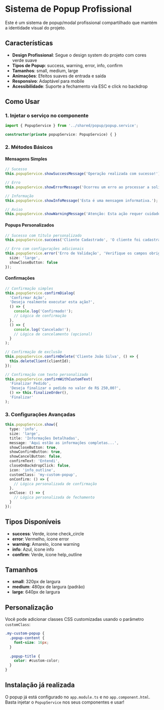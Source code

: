 # Sistema de Popup Profissional

Este é um sistema de popup/modal profissional compartilhado que mantém a identidade visual do projeto.

## Características

- **Design Profissional**: Segue o design system do projeto com cores verde suave
- **Tipos de Popup**: success, warning, error, info, confirm
- **Tamanhos**: small, medium, large
- **Animações**: Efeitos suaves de entrada e saída
- **Responsivo**: Adaptável para mobile
- **Acessibilidade**: Suporte a fechamento via ESC e click no backdrop

## Como Usar

### 1. Injetar o serviço no componente

```typescript
import { PopupService } from '../shared/popup/popup.service';

constructor(private popupService: PopupService) { }
```

### 2. Métodos Básicos

#### Mensagens Simples
```typescript
// Sucesso
this.popupService.showSuccessMessage('Operação realizada com sucesso!');

// Erro
this.popupService.showErrorMessage('Ocorreu um erro ao processar a solicitação.');

// Informação
this.popupService.showInfoMessage('Esta é uma mensagem informativa.');

// Aviso
this.popupService.showWarningMessage('Atenção: Esta ação requer cuidado.');
```

#### Popups Personalizados
```typescript
// Sucesso com título personalizado
this.popupService.success('Cliente Cadastrado', 'O cliente foi cadastrado com sucesso no sistema.');

// Erro com configurações adicionais
this.popupService.error('Erro de Validação', 'Verifique os campos obrigatórios.', {
  size: 'large',
  showCloseButton: false
});
```

#### Confirmações
```typescript
// Confirmação simples
this.popupService.confirmDialog(
  'Confirmar Ação',
  'Deseja realmente executar esta ação?',
  () => {
    console.log('Confirmado!');
    // Lógica de confirmação
  },
  () => {
    console.log('Cancelado!');
    // Lógica de cancelamento (opcional)
  }
);

// Confirmação de exclusão
this.popupService.confirmDelete('Cliente João Silva', () => {
  this.deleteClient(clientId);
});

// Confirmação com texto personalizado
this.popupService.confirmWithCustomText(
  'Finalizar Pedido',
  'Deseja finalizar o pedido no valor de R$ 250,00?',
  () => this.finalizeOrder(),
  'Finalizar'
);
```

### 3. Configurações Avançadas

```typescript
this.popupService.show({
  type: 'info',
  size: 'large',
  title: 'Informações Detalhadas',
  message: 'Aqui estão as informações completas...',
  showCloseButton: true,
  showConfirmButton: true,
  showCancelButton: false,
  confirmText: 'Entendi',
  closeOnBackdropClick: false,
  icon: 'info_outline',
  customClass: 'my-custom-popup',
  onConfirm: () => {
    // Lógica personalizada de confirmação
  },
  onClose: () => {
    // Lógica personalizada de fechamento
  }
});
```

## Tipos Disponíveis

- **success**: Verde, ícone check_circle
- **error**: Vermelho, ícone error
- **warning**: Amarelo, ícone warning
- **info**: Azul, ícone info
- **confirm**: Verde, ícone help_outline

## Tamanhos

- **small**: 320px de largura
- **medium**: 480px de largura (padrão)
- **large**: 640px de largura

## Personalização

Você pode adicionar classes CSS customizadas usando o parâmetro `customClass`:

```scss
.my-custom-popup {
  .popup-content {
    font-size: 16px;
  }
  
  .popup-title {
    color: #custom-color;
  }
}
```

## Instalação já realizada

O popup já está configurado no `app.module.ts` e no `app.component.html`. Basta injetar o `PopupService` nos seus componentes e usar!
